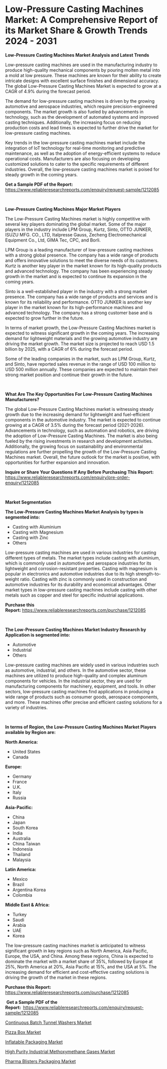 <p><h1>Low-Pressure Casting Machines Market: A Comprehensive Report of its Market Share & Growth Trends 2024 - 2031</h1></p><p><strong>Low-Pressure Casting Machines Market Analysis and Latest Trends</strong></p>
<p><p>Low-pressure casting machines are used in the manufacturing industry to produce high-quality mechanical components by pouring molten metal into a mold at low pressure. These machines are known for their ability to create intricate designs with excellent surface finishes and dimensional accuracy. The global Low-Pressure Casting Machines Market is expected to grow at a CAGR of 4.9% during the forecast period.</p><p>The demand for low-pressure casting machines is driven by the growing automotive and aerospace industries, which require precision-engineered components. The market growth is also fueled by advancements in technology, such as the development of automated systems and improved casting techniques. Additionally, the increasing focus on reducing production costs and lead times is expected to further drive the market for low-pressure casting machines.</p><p>Key trends in the low-pressure casting machines market include the integration of IoT technology for real-time monitoring and predictive maintenance, as well as the adoption of energy-efficient systems to reduce operational costs. Manufacturers are also focusing on developing customized solutions to cater to the specific requirements of different industries. Overall, the low-pressure casting machines market is poised for steady growth in the coming years.</p></p>
<p><strong>Get a Sample PDF of the Report:&nbsp;</strong> <a href="https://www.reliableresearchreports.com/enquiry/request-sample/1212085">https://www.reliableresearchreports.com/enquiry/request-sample/1212085</a></p>
<p>&nbsp;</p>
<p><strong>Low-Pressure Casting Machines Major Market Players</strong></p>
<p><p>The Low-Pressure Casting Machines market is highly competitive with several key players dominating the global market. Some of the major players in the industry include LPM Group, Kurtz, Sinto, OTTO JUNKER, ISUZU MFG. CO., LTD, Italpresse Gauss, Zecheng Electromechanical Equipment Co., Ltd, GIMA Tec, CPC, and Borli.</p><p>LPM Group is a leading manufacturer of low-pressure casting machines with a strong global presence. The company has a wide range of products and offers innovative solutions to meet the diverse needs of its customers. Kurtz is another key player in the market known for its high-quality products and advanced technology. The company has been experiencing steady growth in the market and is expected to continue its expansion in the coming years.</p><p>Sinto is a well-established player in the industry with a strong market presence. The company has a wide range of products and services and is known for its reliability and performance. OTTO JUNKER is another key player in the market known for its high-performance machines and advanced technology. The company has a strong customer base and is expected to grow further in the future.</p><p>In terms of market growth, the Low-Pressure Casting Machines market is expected to witness significant growth in the coming years. The increasing demand for lightweight materials and the growing automotive industry are driving the market growth. The market size is projected to reach USD 1.5 billion by 2025, with a CAGR of 6% during the forecast period.</p><p>Some of the leading companies in the market, such as LPM Group, Kurtz, and Sinto, have reported sales revenue in the range of USD 100 million to USD 500 million annually. These companies are expected to maintain their strong market position and continue their growth in the future.</p></p>
<p>&nbsp;</p>
<p><strong>What Are The Key Opportunities For Low-Pressure Casting Machines Manufacturers?</strong></p>
<p><p>The global Low-Pressure Casting Machines market is witnessing steady growth due to the increasing demand for lightweight and fuel-efficient components in the automotive industry. The market is expected to continue growing at a CAGR of 3.5% during the forecast period (2021-2026). Advancements in technology, such as automation and robotics, are driving the adoption of Low-Pressure Casting Machines. The market is also being fueled by the rising investments in research and development activities. Additionally, the growing focus on sustainability and environmental regulations are further propelling the growth of the Low-Pressure Casting Machines market. Overall, the future outlook for the market is positive, with opportunities for further expansion and innovation.</p></p>
<p><strong>Inquire or Share Your Questions If Any Before Purchasing This Report:</strong> <a href="https://www.reliableresearchreports.com/enquiry/pre-order-enquiry/1212085">https://www.reliableresearchreports.com/enquiry/pre-order-enquiry/1212085</a></p>
<p>&nbsp;</p>
<p><strong>Market Segmentation</strong></p>
<p><strong>The Low-Pressure Casting Machines Market Analysis by types is segmented into:</strong></p>
<p><ul><li>Casting with Aluminium</li><li>Casting with Magnesium</li><li>Casting with Zinc</li><li>Others</li></ul></p>
<p><p>Low-pressure casting machines are used in various industries for casting different types of metals. The market types include casting with aluminium, which is commonly used in automotive and aerospace industries for its lightweight and corrosion-resistant properties. Casting with magnesium is popular in electronics and automotive industries due to its high strength-to-weight ratio. Casting with zinc is commonly used in construction and automotive industries for its durability and economical advantages. Other market types in low-pressure casting machines include casting with other metals such as copper and steel for specific industrial applications.</p></p>
<p><strong>Purchase this Report:&nbsp;</strong><a href="https://www.reliableresearchreports.com/purchase/1212085">https://www.reliableresearchreports.com/purchase/1212085</a></p>
<p>&nbsp;</p>
<p><strong>The Low-Pressure Casting Machines Market Industry Research by Application is segmented into:</strong></p>
<p><ul><li>Automotive</li><li>Industrial</li><li>Others</li></ul></p>
<p><p>Low-pressure casting machines are widely used in various industries such as automotive, industrial, and others. In the automotive sector, these machines are utilized to produce high-quality and complex aluminum components for vehicles. In the industrial sector, they are used for manufacturing components for machinery, equipment, and tools. In other sectors, low-pressure casting machines find applications in producing a wide range of products such as consumer goods, aerospace components, and more. These machines offer precise and efficient casting solutions for a variety of industries.</p></p>
<p>&nbsp;</p>
<p><strong>In terms of Region, the Low-Pressure Casting Machines Market Players available by Region are:</strong></p>
<p>
    <p> <strong> North America: </strong>
        <ul>
            <li>United States</li>
            <li>Canada</li>
        </ul>
        </p> 
    <p> <strong> Europe: </strong>
        <ul>
            <li>Germany</li>
            <li>France</li>
            <li>U.K.</li>
            <li>Italy</li>
            <li>Russia</li>
        </ul>
        </p> 
    <p> <strong> Asia-Pacific: </strong>
        <ul>
            <li>China</li>
            <li>Japan</li>
            <li>South Korea</li>
            <li>India</li>
            <li>Australia</li>
            <li>China Taiwan</li>
            <li>Indonesia</li>
            <li>Thailand</li>
            <li>Malaysia</li>
        </ul>
        </p> 
    <p> <strong> Latin America: </strong>
        <ul>
            <li>Mexico</li>
            <li>Brazil</li>
            <li>Argentina Korea</li>
            <li>Colombia</li>
        </ul>
        </p> 
    <p> <strong> Middle East & Africa: </strong>
        <ul>
            <li>Turkey</li>
            <li>Saudi</li>
            <li>Arabia</li>
            <li>UAE</li>
            <li>Korea</li>
        </ul>
    </p>
    </p>
<p><p>The low-pressure casting machines market is anticipated to witness significant growth in key regions such as North America, Asia Pacific, Europe, the USA, and China. Among these regions, China is expected to dominate the market with a market share of 35%, followed by Europe at 25%, North America at 20%, Asia Pacific at 15%, and the USA at 5%. The increasing demand for efficient and cost-effective casting solutions is driving the growth of the market in these regions.</p></p>
<p><strong>Purchase this Report: </strong><a href="https://www.reliableresearchreports.com/purchase/1212085">https://www.reliableresearchreports.com/purchase/1212085</a></p>
<p>&nbsp;<strong>Get a Sample PDF of the Report:&nbsp;&nbsp;</strong><a href="https://www.reliableresearchreports.com/enquiry/request-sample/1212085">https://www.reliableresearchreports.com/enquiry/request-sample/1212085</a></p>
<p><strong></strong></p>
<p><p><a href="https://github.com/nathandecarvalho/Market-Research-Report-List-2/blob/main/continuous-batch-tunnel-washers-market.md">Continuous Batch Tunnel Washers Market</a></p><p><a href="https://medium.com/@leliajewess/pizza-box-market-exploring-market-share-market-trends-and-future-growth-90ea9e972fc2">Pizza Box Market</a></p><p><a href="https://medium.com/@leliajewess/inflatable-packaging-market-analysis-its-cagr-market-segmentation-and-global-industry-overview-d87224d30ce3">Inflatable Packaging Market</a></p><p><a href="https://github.com/kosella/Market-Research-Report-List-2/blob/main/high-purity-industrial-methoxymethane-gases-market.md">High Purity Industrial Methoxymethane Gases Market</a></p><p><a href="https://medium.com/@mariliehowe/pharma-blisters-packaging-market-size-cagr-trends-2024-2030-9fcc9b80e01c">Pharma Blisters Packaging Market</a></p></p>